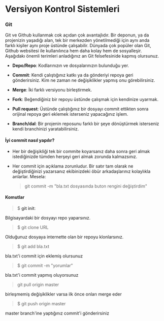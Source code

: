 # Versiyon Kontrol Sistemleri

### Git

Git ve Github kullanmak cok açıdan çok avantajlıdır. Bir deponun, ya da projenizin yaşadığı alan, tek bir merkezden yönetilmediği için aynı anda farklı kişiler aynı proje üstünde çalışabilir. Dünyada çok popüler olan Git, Github websitesi ile kullanılınca hem daha kolay hem de sosyalleşir. Aşağıdakı önemli terimleri anladığınız an Git felsefesinide kapmış olursunuz.

- **Depo/Repo**: Kodlarınızın ve dosyalarınızın bulunduğu yer. 

- **Commit**: Kendi çalıştığınız katkı ya da gönderiyi repoya geri gönderirsiniz. Kim ne zaman ne değişiklikler yapmış onu görebilirsiniz.

* **Merge**: İki farklı versiyonu birleştirmek. 

* **Fork**: Beğendiğiniz bir repoyu üstünde çalışmak için kendinize uyarmak. 

* **Pull request**: Üstünde çalıştığınız bir dosyayı commit ettikten sonra orijinal repoya geri eklemek isterseniz yapacağınız işlem.

* **Branch/dal**: Bir projenin reposunu farklı bir şeye dönüştürmek isterseniz kendi branchinizi yaratabilirsiniz.

#### İyi commit nasıl yapılır?

* Her bir değişikliği tek bir commite koyarsanız daha sonra geri almak istediğinizde tümden herşeyi geri almak zorunda kalmazsınız.

* Her commit için açıklama zorunludur. Bir satır tam olarak ne değiştirdiğinizi yazarsanız ekibinizdeki öbür arkadaşlarınız kolaylıkla anlarlar. Mesela:

	> git commit -m "bla.txt dosyasında buton rengini değiştirdim"

#### Komutlar

> $ **git init**: 			

Bilgisayardaki bir dosyayı repo yaparsınız.

> $ git clone URL			

Olduğunuz dosyaya internette olan bir repoyu klonlarsınız.

> $ git add bla.txt		
 
bla.txt'i commit için eklemiş olursunuz

> $ git commit -m "yorumlar"	

bla.txt'i commit yapmış oluyorsunuz

> git pull origin master	

birleşmemiş değişiklikler varsa ilk önce onları merge eder

> $ git push origin master	

master branch'ine yaptığınız commit'i gönderirsiniz


